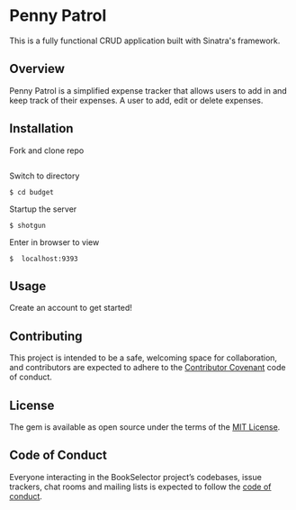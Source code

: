 # Penny Patrol

This is a fully functional CRUD application built with Sinatra's framework.

## Overview

Penny Patrol is a simplified expense tracker that allows users to add in and keep track of their expenses. A user to add, edit or delete expenses.

## Installation

Fork and clone repo

```$ git clone https://github.com/AnnaWijetunga/budget
```

Switch to directory

    $ cd budget

Startup the server

    $ shotgun

Enter in browser to view

    $  localhost:9393

## Usage

Create an account to get started!

## Contributing

This project is intended to be a safe, welcoming space for collaboration, and contributors are expected to adhere to the [Contributor Covenant](http://contributor-covenant.org) code of conduct.

## License

The gem is available as open source under the terms of the [MIT License](https://opensource.org/licenses/MIT).

## Code of Conduct

Everyone interacting in the BookSelector project’s codebases, issue trackers, chat rooms and mailing lists is expected to follow the [code of conduct](https://github.com/<AnnaWijetunga>/book_selector/blob/master/CODE_OF_CONDUCT.md).
